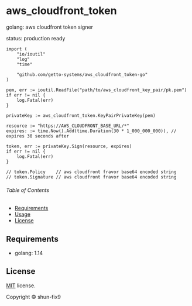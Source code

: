 # aws_cloudfront_token

golang: aws cloudfront token signer

status: production ready

```golang
import (
	"io/ioutil"
	"log"
	"time"

	"github.com/getto-systems/aws_cloudfront_token-go"
)

pem, err := ioutil.ReadFile("path/to/aws_cloudfront_key_pair/pk.pem")
if err != nil {
	log.Fatal(err)
}

privateKey := aws_cloudfront_token.KeyPairPrivateKey(pem)

resource := "https://AWS_CLOUDFRONT_BASE_URL/*"
expires: := time.Now().Add(time.Duration(30 * 1_000_000_000)), // expires 30 seconds after

token, err := privateKey.Sign(resource, expires)
if err != nil {
	log.Fatal(err)
}

// token.Policy    // aws cloudfront fravor base64 encoded string
// token.Signature // aws cloudfront fravor base64 encoded string
```


###### Table of Contents

- [Requirements](#Requirements)
- [Usage](#Usage)
- [License](#License)

## Requirements

- golang: 1.14


## License

[MIT](LICENSE) license.

Copyright &copy; shun-fix9

